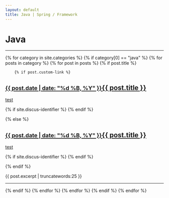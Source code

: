 ```yaml
---
layout: default
title: Java | Spring / Framework
---
```


<h1>Java</h1>
<hr/>

{% for category in site.categories %}
{% if category[0] == "java" %}
    {% for posts in category %}
    {% for post in posts %}
{% if post.title %}

		{% if post.custom-link %}
<h2><a href="{{ post.custom-link }}"><small>{{ post.date | date: "%d %B, %Y" }}</small>{{ post.title }}</a></h2>

<a href="https://disqus.com/embed/comments/?base=default&f={{ site.discus-identifier }}&t_i=/{{ post.custom-link }}&t_u=https://camouflage129.github.io/{{ post.custom-link }}&t_d={{ post.title }}&t_t={{ post.title }}&s_o=default#version=3e91f895da97667a42583677a655c093">test</a>

{% if site.discus-identifier %}
 <a href="{{ site.url }}{{ site.baseurl }}{{ post.url }}#disqus_thread" data-disqus-identifier="{{ post.id }}"></a>
{% endif %}

{% else %}
<h2><a href="{{ post.url }}"><small>{{ post.date | date: "%d %B, %Y" }}</small>{{ post.title }}</a></h2>

<a href="https://disqus.com/embed/comments/?base=default&f={{ site.discus-identifier }}&t_i=/{{ post.custom-link }}&t_u=https://camouflage129.github.io/{{ post.custom-link }}&t_d={{ post.title }}&t_t={{ post.title }}&s_o=default#version=3e91f895da97667a42583677a655c093">test</a>

{% if site.discus-identifier %}
 <a href="{{ site.url }}{{ site.baseurl }}{{ post.url }}#disqus_thread" data-disqus-identifier="{{ post.id }}"></a>
{% endif %}

{% endif %}
<p>{{ post.excerpt | truncatewords:25 }}</p>
<hr/>

{% endif %}
   {% endfor %}
   {% endfor %}
{% endif %}
{% endfor %}